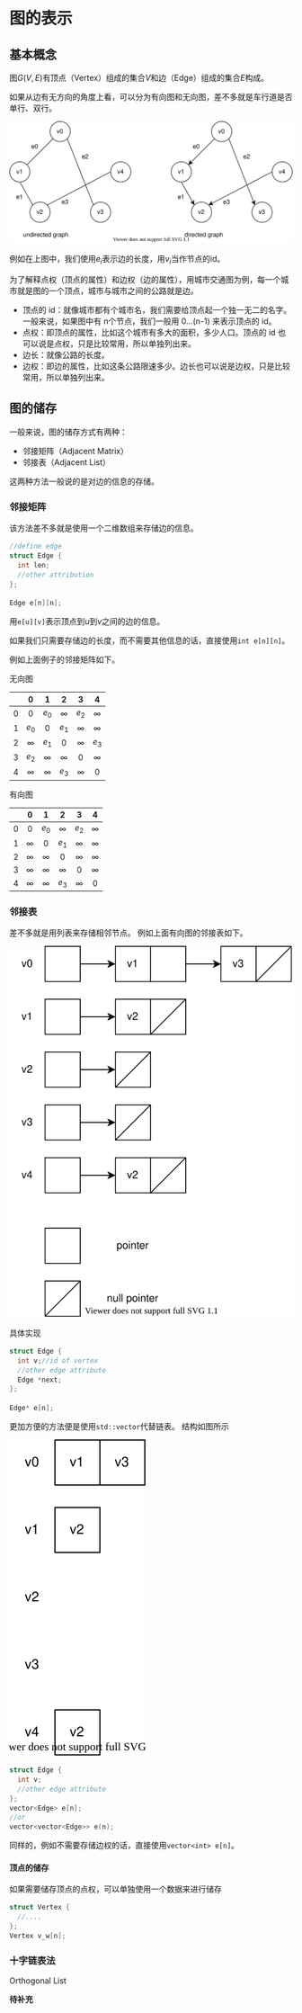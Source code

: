 # 图的表示

## 基本概念

图$G(V, E)$有顶点（Vertex）组成的集合$V$和边（Edge）组成的集合$E$构成。

如果从边有无方向的角度上看，可以分为有向图和无向图，差不多就是车行道是否单行、双行。

![](graph-represence/classification-by-edge.drawio.svg)

例如在上图中，我们使用$e_i$表示边的长度，用$v_i$当作节点的id。

为了解释点权（顶点的属性）和边权（边的属性），用城市交通图为例，每一个城市就是图的一个顶点，城市与城市之间的公路就是边。

- 顶点的 id：就像城市都有个城市名，我们需要给顶点起一个独一无二的名字。一般来说，如果图中有 n个节点，我们一般用 0...(n-1) 来表示顶点的 id。
- 点权：即顶点的属性，比如这个城市有多大的面积，多少人口。顶点的 id 也可以说是点权，只是比较常用，所以单独列出来。
- 边长：就像公路的长度。
- 边权：即边的属性，比如这条公路限速多少。边长也可以说是边权，只是比较常用，所以单独列出来。

## 图的储存

一般来说，图的储存方式有两种：
- 邻接矩阵（Adjacent Matrix）
- 邻接表（Adjacent List）

这两种方法一般说的是对边的信息的存储。

### 邻接矩阵

该方法差不多就是使用一个二维数组来存储边的信息。

```cpp
//define edge
struct Edge {
  int len;
  //other attribution
};

Edge e[n][n];
```

用`e[u][v]`表示顶点到$u$到$v$之间的边的信息。

如果我们只需要存储边的长度，而不需要其他信息的话，直接使用`int e[n][n]`。

例如上面例子的邻接矩阵如下。

无向图

||0|1|2|3|4|
|:-:|:-:|:-:|:-:|:-:|:-:|
|0|$0$|$e_0$|$\infty$|$e_2$|$\infty$|
|1|$e_0$|$0$|$e_1$|$\infty$|$\infty$|
|2|$\infty$|$e_1$|$0$|$\infty$|$e_3$|
|3|$e_2$|$\infty$|$\infty$|$0$|$\infty$|
|4|$\infty$|$\infty$|$e_3$|$\infty$|$0$|

有向图

||0|1|2|3|4|
|:-:|:-:|:-:|:-:|:-:|:-:|
|0|$0$|$e_0$|$\infty$|$e_2$|$\infty$|
|1|$\infty$|$0$|$e_1$|$\infty$|$\infty$|
|2|$\infty$|$\infty$|$0$|$\infty$|$\infty$|
|3|$\infty$|$\infty$|$\infty$|$0$|$\infty$|
|4|$\infty$|$\infty$|$e_3$|$\infty$|$0$|

### 邻接表

差不多就是用列表来存储相邻节点。
例如上面有向图的邻接表如下。

![](graph-represence/adajecent-list-example.drawio.svg)

具体实现
```cpp
struct Edge {
  int v;//id of vertex
  //other edge attribute
  Edge *next;
};

Edge* e[n];
```

更加方便的方法便是使用`std::vector`代替链表。
结构如图所示

![](graph-represence/adajecent-vector-example.drawio.svg)

```cpp
struct Edge {
  int v;
  //other edge attribute
};
vector<Edge> e[n];
//or
vector<vector<Edge>> e(n);
```

同样的，例如不需要存储边权的话，直接使用`vector<int> e[n]`。

#### 顶点的储存

如果需要储存顶点的点权，可以单独使用一个数据来进行储存

```cpp
struct Vertex {
  //....
};
Vertex v_w[n];
```

### 十字链表法

Orthogonal List

**待补充**
